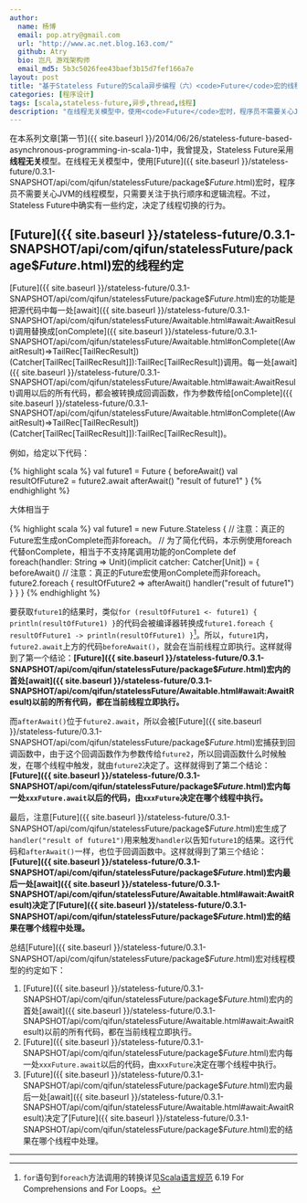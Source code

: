 ```yaml
---
author:
  name: 杨博
  email: pop.atry@gmail.com
  url: "http://www.ac.net.blog.163.com/"
  github: Atry
  bio: 岂凡 游戏架构师
  email_md5: 5b3c5026fee43baef3b15d7fef166a7e
layout: post
title: "基于Stateless Future的Scala异步编程（六）<code>Future</code>宏的线程约定"
categories: [程序设计]
tags: [scala,stateless-future,异步,thread,线程]
description: "在线程无关模型中，使用<code>Future</code>宏时，程序员不需要关心JVM的线程模型，只需要关注于执行顺序和逻辑流程。不过，Stateless Future中确实有一些约定，决定了线程切换的行为。"
---
```


在本系列文章[第一节]({{ site.baseurl }}/2014/06/26/stateless-future-based-asynchronous-programming-in-scala-1)中，我曾提及，Stateless Future采用**线程无关**模型。在线程无关模型中，使用[Future]({{ site.baseurl }}/stateless-future/0.3.1-SNAPSHOT/api/com/qifun/statelessFuture/package$$Future$.html)宏时，程序员不需要关心JVM的线程模型，只需要关注于执行顺序和逻辑流程。不过，Stateless Future中确实有一些约定，决定了线程切换的行为。

## [Future]({{ site.baseurl }}/stateless-future/0.3.1-SNAPSHOT/api/com/qifun/statelessFuture/package$$Future$.html)宏的线程约定

[Future]({{ site.baseurl }}/stateless-future/0.3.1-SNAPSHOT/api/com/qifun/statelessFuture/package$$Future$.html)宏的功能是把源代码中每一处[await]({{ site.baseurl }}/stateless-future/0.3.1-SNAPSHOT/api/com/qifun/statelessFuture/Awaitable.html#await:AwaitResult)调用替换成[onComplete]({{ site.baseurl }}/stateless-future/0.3.1-SNAPSHOT/api/com/qifun/statelessFuture/Awaitable.html#onComplete((AwaitResult)⇒TailRec[TailRecResult])(Catcher[TailRec[TailRecResult]]):TailRec[TailRecResult])调用。每一处[await]({{ site.baseurl }}/stateless-future/0.3.1-SNAPSHOT/api/com/qifun/statelessFuture/Awaitable.html#await:AwaitResult)调用以后的所有代码，都会被转换成回调函数，作为参数传给[onComplete]({{ site.baseurl }}/stateless-future/0.3.1-SNAPSHOT/api/com/qifun/statelessFuture/Awaitable.html#onComplete((AwaitResult)⇒TailRec[TailRecResult])(Catcher[TailRec[TailRecResult]]):TailRec[TailRecResult])。

例如，给定以下代码：

{% highlight scala %}
val future1 = Future {
  beforeAwait()
  val resultOfFuture2 = future2.await
  afterAwait()
  "result of future1"
}
{% endhighlight %}

大体相当于

{% highlight scala %}
val future1 = new Future.Stateless {
  // 注意：真正的Future宏生成onComplete而非foreach。
  // 为了简化代码，本示例使用foreach代替onComplete，相当于不支持尾调用功能的onComplete
  def foreach(handler: String => Unit)(implicit catcher: Catcher[Unit]) = {
    beforeAwait()
    // 注意：真正的Future宏使用onComplete而非foreach。
    future2.foreach { resultOfFuture2 =>
      afterAwait()
      handler("result of future1")
    }
  }
}
{% endhighlight %}

要获取`future1`的结果时，类似`for (resultOfFuture1 <- future1) { println(resultOfFuture1) }`的代码会被编译器转换成`future1.foreach { resultOfFuture1 -> println(resultOfFuture1) }`[^for]。所以，`future1`内，`future2.await`上方的代码`beforeAwait()`，就会在当前线程立即执行。这样就得到了第一个结论：**[Future]({{ site.baseurl }}/stateless-future/0.3.1-SNAPSHOT/api/com/qifun/statelessFuture/package$$Future$.html)宏内的首处[await]({{ site.baseurl }}/stateless-future/0.3.1-SNAPSHOT/api/com/qifun/statelessFuture/Awaitable.html#await:AwaitResult)以前的所有代码，都在当前线程立即执行。**

而`afterAwait()`位于`future2.await`，所以会被[Future]({{ site.baseurl }}/stateless-future/0.3.1-SNAPSHOT/api/com/qifun/statelessFuture/package$$Future$.html)宏捕获到回调函数中，由于这个回调函数作为参数传给`future2`，所以回调函数什么时候触发，在哪个线程中触发，就由`future2`决定了。这样就得到了第二个结论：**[Future]({{ site.baseurl }}/stateless-future/0.3.1-SNAPSHOT/api/com/qifun/statelessFuture/package$$Future$.html)宏内每一处`xxxFuture.await`以后的代码，由`xxxFuture`决定在哪个线程中执行。**

最后，注意[Future]({{ site.baseurl }}/stateless-future/0.3.1-SNAPSHOT/api/com/qifun/statelessFuture/package$$Future$.html)宏生成了`handler("result of future1")`用来触发`handler`以告知`future1`的结果。这行代码和`afterAwait()`一样，也位于回调函数中。这样就得到了第三个结论：**[Future]({{ site.baseurl }}/stateless-future/0.3.1-SNAPSHOT/api/com/qifun/statelessFuture/package$$Future$.html)宏内最后一处[await]({{ site.baseurl }}/stateless-future/0.3.1-SNAPSHOT/api/com/qifun/statelessFuture/Awaitable.html#await:AwaitResult)决定了[Future]({{ site.baseurl }}/stateless-future/0.3.1-SNAPSHOT/api/com/qifun/statelessFuture/package$$Future$.html)宏的结果在哪个线程中处理。**

总结[Future]({{ site.baseurl }}/stateless-future/0.3.1-SNAPSHOT/api/com/qifun/statelessFuture/package$$Future$.html)宏对线程模型的约定如下：

 1. [Future]({{ site.baseurl }}/stateless-future/0.3.1-SNAPSHOT/api/com/qifun/statelessFuture/package$$Future$.html)宏内的首处[await]({{ site.baseurl }}/stateless-future/0.3.1-SNAPSHOT/api/com/qifun/statelessFuture/Awaitable.html#await:AwaitResult)以前的所有代码，都在当前线程立即执行。
 2. [Future]({{ site.baseurl }}/stateless-future/0.3.1-SNAPSHOT/api/com/qifun/statelessFuture/package$$Future$.html)宏内每一处`xxxFuture.await`以后的代码，由`xxxFuture`决定在哪个线程中执行。
 3. [Future]({{ site.baseurl }}/stateless-future/0.3.1-SNAPSHOT/api/com/qifun/statelessFuture/package$$Future$.html)宏内最后一处[await]({{ site.baseurl }}/stateless-future/0.3.1-SNAPSHOT/api/com/qifun/statelessFuture/Awaitable.html#await:AwaitResult)决定了[Future]({{ site.baseurl }}/stateless-future/0.3.1-SNAPSHOT/api/com/qifun/statelessFuture/package$$Future$.html)宏的结果在哪个线程中处理。

---

[^for]: `for`语句到`foreach`方法调用的转换详见[Scala语言规范](http://www.scala-lang.org/docu/files/ScalaReference.pdf) 6.19 For Comprehensions and For Loops。

